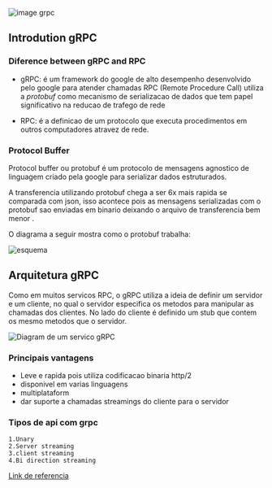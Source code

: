 ![image grpc](https://miro.medium.com/v2/resize:fit:1400/format:webp/1*c9Nw9AKUfuV_f0Wve3zbew.png)

## Introdution gRPC 

### Diference between gRPC and RPC 

- gRPC: é um framework do google de alto desempenho desenvolvido pelo google para atender chamadas RPC (Remote Procedure Call) utiliza a *protobuf* como mecanismo de serializacao de dados que tem papel significativo na reducao de trafego de rede 

- RPC: é a definicao de um protocolo que executa procedimentos em outros computadores atravez de rede.

### Protocol Buffer

Protocol buffer ou protobuf é um protocolo de mensagens agnostico de linguagem criado pela google para serializar dados estruturados.

A transferencia utilizando protobuf chega a ser 6x mais rapida se comparada com json, isso acontece pois as mensagens serializadas com o protobuf sao enviadas em binario deixando o arquivo de transferencia bem menor .


O diagrama a seguir mostra como o protobuf trabalha:

![esquema](https://miro.medium.com/v2/resize:fit:1400/format:webp/1*S0nYiTkdNglJ_zADT4Inww.png)

## Arquitetura gRPC

Como em muitos servicos RPC, o gRPC utiliza a ideia de definir um servidor e um cliente, no qual o servidor especifica os metodos para manipular as chamadas dos clientes. No lado do cliente é definido um stub que contem os mesmo metodos que o servidor.

![Diagram de um servico gRPC](https://miro.medium.com/v2/resize:fit:1400/format:webp/1*FPso9QBErw6SX1ynuo8qHQ.png)

### Principais vantagens 

- Leve e rapida pois utiliza codificacao binaria http/2
- disponivel em varias linguagens 
- multiplataform 
- dar suporte a chamadas streamings do cliente para o servidor 


### Tipos de api com grpc 

    1.Unary
    2.Server streaming
    3.client streaming
    4.Bi direction streaming

[Link de referencia](https://marcoslimadev.medium.com/introdu%C3%A7%C3%A3o-ao-grpc-d0935f5f70cf)